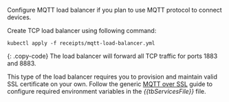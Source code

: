Configure MQTT load balancer if you plan to use MQTT protocol to connect devices.

Create TCP load balancer using following command:
```
kubectl apply -f receipts/mqtt-load-balancer.yml
```
{: .copy-code}
The load balancer will forward all TCP traffic for ports 1883 and 8883.

This type of the load balancer requires you to provision and maintain valid SSL certificate on your own.
Follow the generic [MQTT over SSL](/docs/{{docsPrefix}}user-guide/mqtt-over-ssl) guide
to configure required environment variables in the *{{tbServicesFile}}* file.